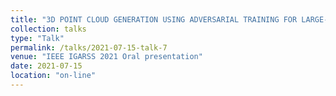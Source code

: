```yaml
---
title: "3D POINT CLOUD GENERATION USING ADVERSARIAL TRAINING FOR LARGE-SCALE OUTDOOR SCENE"
collection: talks
type: "Talk"
permalink: /talks/2021-07-15-talk-7
venue: "IEEE IGARSS 2021 Oral presentation"
date: 2021-07-15
location: "on-line"
---
```


<script async class="speakerdeck-embed" data-id="059268c093a34246af6106c8dd199a03" data-ratio="1.33333333333333" src="//speakerdeck.com/assets/embed.js"></script>